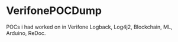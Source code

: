 # VerifonePOCDump
POCs i had worked on in Verifone
Logback, Log4j2, Blockchain, ML, Arduino, ReDoc.
